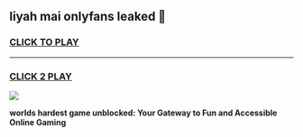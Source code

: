 
## liyah mai onlyfans leaked 👋
<h3>
<a href="https://premium.freeplayer.one?title=liyah_mai_onlyfans_leaked&ref=13F">CLICK TO PLAY</a></h3>
<hr>

<h3>
<a href="https://premium.freeplayer.one?title=liyah_mai_onlyfans_leaked&ref=13F">CLICK 2 PLAY</a>
  
</h3>

<a href="https://premium.freeplayer.one?title=liyah_mai_onlyfans_leaked&ref=12F/"><img src="https://clearcache.store/games.png"></a>


**worlds hardest game unblocked: Your Gateway to Fun and Accessible Online Gaming**
